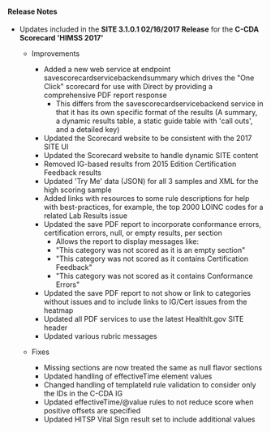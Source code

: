 #### Release Notes

* Updates included in the **SITE 3.1.0.1 02/16/2017 Release** for the **C-CDA Scorecard 'HIMSS 2017'**

  * Improvements
    * Added a new web service at endpoint savescorecardservicebackendsummary which drives the "One Click" scorecard for use with Direct by providing a comprehensive PDF report response
      * This differs from the savescorecardservicebackend service in that it has its own specific format of the results (A summary, a dynamic results table, a static guide table with 'call outs', and a detailed key)
    * Updated the Scorecard website to be consistent with the 2017 SITE UI
    * Updated the Scorecard website to handle dynamic SITE content
    * Removed IG-based results from 2015 Edition Certification Feedback results
    * Updated 'Try Me' data (JSON) for all 3 samples and XML for the high scoring sample
    * Added links with resources to some rule descriptions for help with best-practices, for example, the top 2000 LOINC codes for a related Lab Results issue
    * Updated the save PDF report to incorporate conformance errors, certification errors, null, or empty results, per section
      * Allows the report to display messages like:
       * "This category was not scored as it is an empty section"
       * "This category was not scored as it contains Certification Feedback"
       * "This category was not scored as it contains Conformance Errors"
    * Updated the save PDF report to not show or link to categories without issues and to include links to IG/Cert issues from the heatmap
    * Updated all PDF services to use the latest HealthIt.gov SITE header
    * Updated various rubric messages
  
  * Fixes
    * Missing sections are now treated the same as null flavor sections
    * Updated handling of effectiveTime element values
    * Changed handling of templateId rule validation to consider only the IDs in the C-CDA IG
    * Updated effectiveTime/@value rules to not reduce score when positive offsets are specified
    * Updated HITSP Vital Sign result set to include additional values
    
